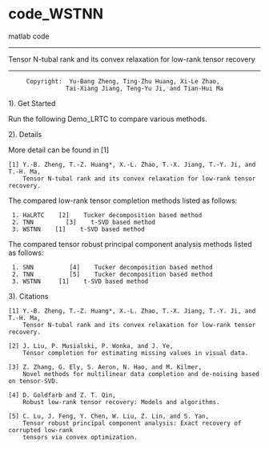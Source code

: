 # code_WSTNN
matlab code
******************************************************************************
  Tensor N-tubal rank and its convex relaxation for low-rank tensor recovery
******************************************************************************

         Copyright:  Yu-Bang Zheng, Ting-Zhu Huang, Xi-Le Zhao,
                    Tai-Xiang Jiang, Teng-Yu Ji, and Tian-Hui Ma

 1). Get Started

 Run the following Demo_LRTC to compare various methods.

 2). Details

 More detail can be found in [1]

    [1] Y.-B. Zheng, T.-Z. Huang*, X.-L. Zhao, T.-X. Jiang, T.-Y. Ji, and T.-H. Ma,
        Tensor N-tubal rank and its convex relaxation for low-rank tensor recovery.


 The compared low-rank tensor completion methods listed as follows:

     1. HaLRTC    [2]    Tucker decomposition based method
     2. TNN         [3]    t-SVD based method
     3. WSTNN    [1]    t-SVD based method


 The compared tensor robust principal component analysis methods listed as follows:

     1. SNN          [4]    Tucker decomposition based method
     2. TNN          [5]    Tucker decomposition based method
     3. WSTNN     [1]    t-SVD based method 


 3). Citations

    [1] Y.-B. Zheng, T.-Z. Huang*, X.-L. Zhao, T.-X. Jiang, T.-Y. Ji, and T.-H. Ma,
        Tensor N-tubal rank and its convex relaxation for low-rank tensor recovery.

    [2] J. Liu, P. Musialski, P. Wonka, and J. Ye,
        Tensor completion for estimating missing values in visual data.

    [3] Z. Zhang, G. Ely, S. Aeron, N. Hao, and M. Kilmer,
        Novel methods for multilinear data completion and de-noising based on tensor-SVD.

    [4] D. Goldfarb and Z. T. Qin,
        Robust low-rank tensor recovery: Models and algorithms.

    [5] C. Lu, J. Feng, Y. Chen, W. Liu, Z. Lin, and S. Yan,
        Tensor robust principal component analysis: Exact recovery of corrupted low-rank
        tensors via convex optimization.


